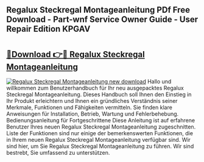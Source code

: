 ## Regalux Steckregal Montageanleitung PDf Free Download - Part-wnf Service Owner Guide - User Repair Edition KPGAV

# <h2><a href="http://df7dw46.blite.top/?on=Regalux+Steckregal+Montageanleitung">🔗Download 👉🔴 Regalux Steckregal Montageanleitung</a></h2>

[![Regalux Steckregal Montageanleitung new download](https://i.imgur.com/lujVjoI.png)](http://df7dw46.blite.top/?on=Regalux+Steckregal+Montageanleitung)
Hallo und willkommen zum Benutzerhandbuch für Ihr neu ausgepacktes Regalux Steckregal Montageanleitung. Dieses Handbuch soll Ihnen den Einstieg in Ihr Produkt erleichtern und Ihnen ein gründliches Verständnis seiner Merkmale, Funktionen und Fähigkeiten vermitteln. Sie finden klare Anweisungen für Installation, Betrieb, Wartung und Fehlerbehebung. Bedienungsanleitung für Fortgeschrittene Diese Anleitung ist auf erfahrene Benutzer Ihres neuen Regalux Steckregal Montageanleitung zugeschnitten. Liste der Funktionen sind nur einige der bemerkenswerten Funktionen, die in Ihrem neuen Regalux Steckregal Montageanleitung verfügbar sind. Wir sind hier, um Sie Regalux Steckregal Montageanleitung zu führen. Wir sind bestrebt, Sie umfassend zu unterstützen.
